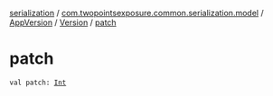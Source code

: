 [serialization](../../../index.md) / [com.twopointsexposure.common.serialization.model](../../index.md) / [AppVersion](../index.md) / [Version](index.md) / [patch](./patch.md)

# patch

`val patch: `[`Int`](https://kotlinlang.org/api/latest/jvm/stdlib/kotlin/-int/index.html)